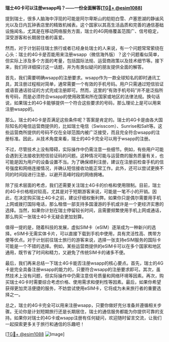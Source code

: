 **瑞士4G卡可以注册wsapp吗？——一份全面解答[[TG💪+ @esim1088](https://t.me/s/esim1088)]**

提到瑞士，很多人脑海中浮现的可能是阿尔卑斯山的皑皑白雪、卢塞恩湖的静谧风光以及日内瓦钟表店里的精致机械表。这个国家以其高生活品质和完善的通信基础设施闻名，尤其是在移动网络服务方面，瑞士的4G网络覆盖范围广、信号稳定，深受游客和长期居住者的喜爱。

然而，对于计划前往瑞士旅行或者已经身处瑞士的人来说，有一个问题常常萦绕在心头：瑞士的4G卡是否能用来注册wsapp（微信海外版）？这个问题看似简单，但实际上涉及多个方面的考量，包括国际法规、运营商政策以及技术细节等。接下来，我们将详细探讨这一话题，并为有类似疑问的朋友提供全面的解答。

首先，我们需要明确wsapp的注册要求。wsapp作为一款全球知名的即时通讯工具，其注册过程相对简单，通常需要一个有效的手机号码。用户只需通过短信验证或语音通话验证的方式完成注册即可。然而，这里的“有效手机号码”并不是泛指所有号码，而是必须符合wsapp的使用政策和所在国家或地区的法律法规。换句话说，如果瑞士的4G卡能够提供一个符合这些要求的号码，那么理论上是可以用来注册wsapp的。

那么，瑞士的4G卡是否满足这些条件呢？答案是肯定的。瑞士的4G卡是由各大国际知名的电信运营商提供的，比如瑞士电信（Swisscom）、Sunrise和Salt等。这些运营商所提供的号码不仅在全球范围内被广泛接受，而且完全符合wsapp的注册标准。因此，从技术角度来看，瑞士的4G卡完全可以用于wsapp的注册。

不过，尽管技术上没有障碍，实际操作中仍需注意一些细节。例如，有些用户可能会遇到无法接收到短信验证码的问题。这种情况可能与运营商的服务质量有关，也可能是因为用户的设备设置不当。为了确保顺利注册，建议在注册前检查手机的信号强度和网络连接情况，并确认短信接收功能正常工作。此外，还可以尝试更换不同的时间段进行注册，以避开高峰时段的网络拥堵。

除了技术层面的考虑，我们还需要关注瑞士4G卡的价格和使用限制。目前，瑞士的4G卡价格相对较高，尤其是对于短期游客来说，可能是一笔不小的开销。因此，在决定购买瑞士4G卡之前，建议仔细权衡利弊。如果你只是偶尔需要用手机上网或拨打国际电话，那么租借一部支持多国漫游的手机或许是一个更经济实惠的选择。当然，如果你计划在瑞士停留较长时间，且需要频繁使用手机上网或通话，那么购买一张瑞士4G卡无疑会更加划算。

值得一提的是，随着科技的发展，虚拟SIM卡（eSIM）逐渐成为一种新兴的选择。eSIM卡无需实体卡片，可以直接下载到手机中使用，具有灵活性高、携带方便等优点。对于计划前往瑞士旅行的游客来说，选择一张支持eSIM服务的国际卡可能是一个不错的选择。例如，某些运营商提供的eSIM卡可以在多个国家和地区通用，既节省了时间和精力，又避免了传统SIM卡的诸多不便。

最后，我们再来总结一下瑞士4G卡能否注册wsapp的核心要点。首先，瑞士的4G卡是完全具备注册wsapp的能力的，只要符合wsapp的注册要求即可。其次，虽然技术上没有问题，但实际操作中仍需注意信号质量和网络环境等因素。再次，购买瑞士4G卡时需要综合考虑价格、使用需求和便利性等因素。最后，如果你希望获得更加灵活便捷的服务，不妨尝试使用eSIM卡，它将成为未来旅行者的重要选择之一。

总之，瑞士的4G卡完全可以用来注册wsapp，只要你做好充分准备并遵循相关步骤。无论你是计划短期旅行还是长期居住，瑞士的通信服务都能为你提供可靠的支持。如果你对瑞士的4G卡或wsapp注册有任何疑问，欢迎随时留言交流，让我们一起探索更多关于旅行和通信的乐趣吧！

[[TG💪+ @esim1088](https://t.me/s/esim1088) ![Image](https://i.postimg.cc/4NQfJmqS/Snipaste-2025-05-13-00-14-12.png)]